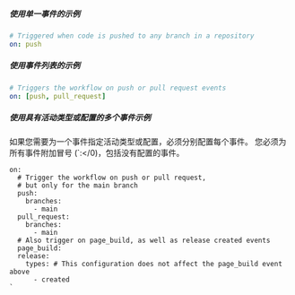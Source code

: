 ##### **使用单一事件的示例**

```yaml
# Triggered when code is pushed to any branch in a repository
on: push
```

##### **使用事件列表的示例**

```yaml
# Triggers the workflow on push or pull request events
on: [push, pull_request]
```

##### **使用具有活动类型或配置的多个事件示例**

如果您需要为一个事件指定活动类型或配置，必须分别配置每个事件。 您必须为所有事件附加冒号 (`:</0)，包括没有配置的事件。</p>

<pre><code class="yaml">on:
  # Trigger the workflow on push or pull request,
  # but only for the main branch
  push:
    branches:
      - main
  pull_request:
    branches:
      - main
  # Also trigger on page_build, as well as release created events
  page_build:
  release:
    types: # This configuration does not affect the page_build event above
      - created
`</pre>
